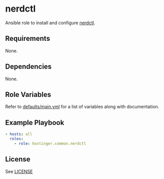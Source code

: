 # nerdctl

Ansible role to install and configure [nerdctl](https://github.com/containerd/nerdctl).

## Requirements

None.

## Dependencies

None.

## Role Variables

Refer to [defaults/main.yml](defaults/main.yml) for a list of variables along with documentation.

## Example Playbook

```yaml
- hosts: all
  roles:
    - role: hostinger.common.nerdctl
```

## License

See [LICENSE](../../LICENSE)
